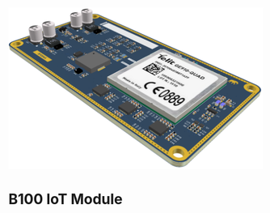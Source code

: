 ![B100AA](https://github.com/akkoyun/B100/blob/01.00.00/%5BAA%5D/Documentation/Marketing/2D/B100AA%203D.png)

# B100 IoT Module
